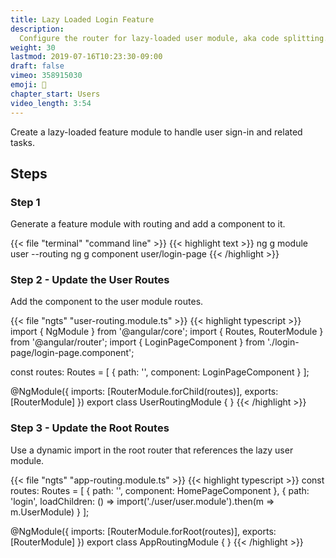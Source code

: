 ```yaml
---
title: Lazy Loaded Login Feature
description:
  Configure the router for lazy-loaded user module, aka code splitting.
weight: 30
lastmod: 2019-07-16T10:23:30-09:00
draft: false
vimeo: 358915030
emoji: 🤸
chapter_start: Users
video_length: 3:54
---
```


Create a lazy-loaded feature module to handle user sign-in and related tasks.

## Steps

### Step 1

Generate a feature module with routing and add a component to it.

{{< file "terminal" "command line" >}} {{< highlight text >}} ng g module user
--routing ng g component user/login-page {{< /highlight >}}

### Step 2 - Update the User Routes

Add the component to the user module routes.

{{< file "ngts" "user-routing.module.ts" >}} {{< highlight typescript >}} import
{ NgModule } from '@angular/core'; import { Routes, RouterModule } from
'@angular/router'; import { LoginPageComponent } from
'./login-page/login-page.component';

const routes: Routes = [ { path: '', component: LoginPageComponent } ];

@NgModule({ imports: [RouterModule.forChild(routes)], exports: [RouterModule] })
export class UserRoutingModule { } {{< /highlight >}}

### Step 3 - Update the Root Routes

Use a dynamic import in the root router that references the lazy user module.

{{< file "ngts" "app-routing.module.ts" >}} {{< highlight typescript >}} const
routes: Routes = [ { path: '', component: HomePageComponent }, { path: 'login',
loadChildren: () => import('./user/user.module').then(m => m.UserModule) } ];

@NgModule({ imports: [RouterModule.forRoot(routes)], exports: [RouterModule] })
export class AppRoutingModule { } {{< /highlight >}}
